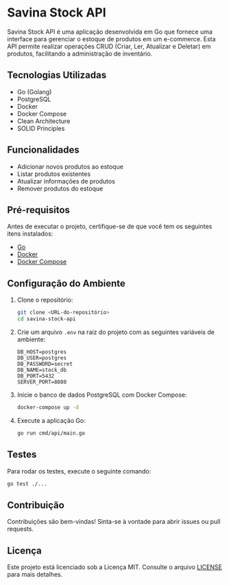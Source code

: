 # Savina Stock API

Savina Stock API é uma aplicação desenvolvida em Go que fornece uma interface para gerenciar o estoque de produtos em um e-commerce. Esta API permite realizar operações CRUD (Criar, Ler, Atualizar e Deletar) em produtos, facilitando a administração de inventário.

## Tecnologias Utilizadas

- Go (Golang)
- PostgreSQL
- Docker
- Docker Compose
- Clean Architecture
- SOLID Principles

## Funcionalidades

- Adicionar novos produtos ao estoque
- Listar produtos existentes
- Atualizar informações de produtos
- Remover produtos do estoque

## Pré-requisitos

Antes de executar o projeto, certifique-se de que você tem os seguintes itens instalados:

- [Go](https://golang.org/dl/)
- [Docker](https://www.docker.com/get-started)
- [Docker Compose](https://docs.docker.com/compose/install/)

## Configuração do Ambiente

1. Clone o repositório:

   ```bash
   git clone <URL-do-repositório>
   cd savina-stock-api
   ```

2. Crie um arquivo `.env` na raiz do projeto com as seguintes variáveis de ambiente:

   ```env
   DB_HOST=postgres
   DB_USER=postgres
   DB_PASSWORD=secret
   DB_NAME=stock_db
   DB_PORT=5432
   SERVER_PORT=8080
   ```

3. Inicie o banco de dados PostgreSQL com Docker Compose:

   ```bash
   docker-compose up -d
   ```

4. Execute a aplicação Go:

   ```bash
   go run cmd/api/main.go
   ```

## Testes

Para rodar os testes, execute o seguinte comando:

```bash
go test ./...
```

## Contribuição

Contribuições são bem-vindas! Sinta-se à vontade para abrir issues ou pull requests.

## Licença

Este projeto está licenciado sob a Licença MIT. Consulte o arquivo [LICENSE](LICENSE) para mais detalhes.
